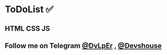 # ToDoList ✅
## HTML CSS JS

## Follow me on Telegram [@DvLpEr](https://T.me/DvLpEr) , [@Devshouse](https://T.me/Devshouse)